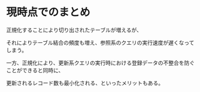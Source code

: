 # 現時点でのまとめ

正規化することにより切り出されたテーブルが増えるが、

それによりテーブル結合の頻度も増え、参照系のクエリの実行速度が遅くなってしまう。

一方、正規化により、更新系クエリの実行時における登録データの不整合を防ぐことができると同時に、

更新されるレコード数も最小化される、といったメリットもある。